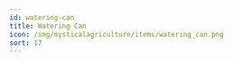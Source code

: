 ```yaml
---
id: watering-can
title: Watering Can
icon: /img/mysticalagriculture/items/watering_can.png
sort: 17
---
```


